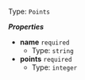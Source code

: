 Type: `Points`

**_Properties_**

- <b id="#/properties/questions/items/properties/name">name</b> `required`
    - Type: `string`
- <b id="#/properties/questions/items/properties/points">points</b> `required`
    - Type: `integer`